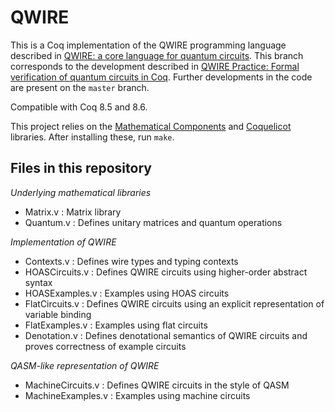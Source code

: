 # QWIRE

This is a Coq implementation of the QWIRE programming language described
in [QWIRE: a core language for quantum circuits][1]. This branch corresponds to the development described in [QWIRE Practice: Formal verification of quantum circuits in Coq][4]. Further developments in the code are present on the `master` branch.

Compatible with Coq 8.5 and 8.6.

This project relies on the [Mathematical Components][2] and [Coquelicot][3]
libraries. After installing these, run `make`.

Files in this repository
------------------------

*Underlying mathematical libraries*
- Matrix.v : Matrix library
- Quantum.v : Defines unitary matrices and quantum operations

*Implementation of QWIRE*
- Contexts.v : Defines wire types and typing contexts
- HOASCircuits.v : Defines QWIRE circuits using higher-order abstract syntax
- HOASExamples.v : Examples using HOAS circuits
- FlatCircuits.v : Defines QWIRE circuits using an explicit representation of variable binding
- FlatExamples.v : Examples using flat circuits
- Denotation.v : Defines denotational semantics of QWIRE circuits and proves correctness of example circuits
	  
*QASM-like representation of QWIRE*
- MachineCircuits.v : Defines QWIRE circuits in the style of QASM
- MachineExamples.v : Examples using machine circuits



[1]: http://dl.acm.org/citation.cfm?id=3009894
[2]: https://math-comp.github.io/math-comp/
[3]: http://coquelicot.saclay.inria.fr/
[4]: http://qpl.science.ru.nl/papers/QPL_2017_paper_45.pdf
